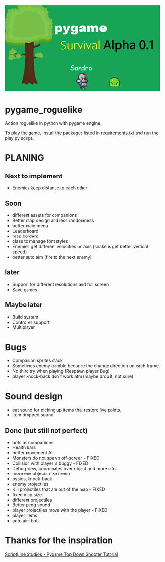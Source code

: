 ![game](doc/game_img.png)

# pygame_roguelike
Action roguelike in python with pygame engine.

To play the game, install the packages listed in requirements.txt and run the play.py script. 


# PLANING

## Next to implement
- Enemies keep distance to each other


## Soon 
- different assets for companions
- Better map design and less randomness 
- better main menu 
- Leaderboard 
- map borders
- class to manage font styles 
- Enemies get different velocities on axis (snake is get better vertical speed)
- better auto aim (fire to the next enemy)

## later
- Support for different resolutions and full screen 
- Save games 

## Maybe later
- Build system
- Controller support
- Multiplayer

# Bugs
- Companion sprites stack
- Sometimes enemy tremble because the change direction on each frame.
- No third try when playing (Respawn player Bug).
- player knock-back don`t work atm (maybe drop it, not sure)

# Sound design 
- eat sound for picking up items that restore live points. 
- item dropped sound

## Done (but still not perfect)
- bots as companions
- Health bars 
- better movement AI
- Monsters do not spawn off-screen - FIXED 
- Collision with player is buggy - FIXED
- Debug view, coordinates over object and more info
- more env objects (like trees)
- pysics, knock-back
- enemy projectiles 
- Kill projectiles that are out of the map - FIXED
- fixed map size
- different projectiles 
- Better peng sound
- player projectiles move with the player - FIXED
- player Items 
- auto aim bot 

# Thanks for the inspiration
[ScriptLine Studios - Pygame Top Down Shooter Tutorial](https://youtu.be/sVbFS9qEl4Y)
